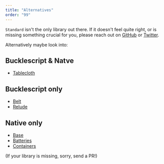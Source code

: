 ```yaml
---
title: "Alternatives"
order: "99"
---
```


`Standard` isn't the only library out there. If it doesn't feel quite right, or is missing something crucial for you, please reach out on [GitHub](https://github.com/Dean177/reason-standard/issues) or [Twitter](https://twitter.com/Dean177).

Alternatively maybe look into:

## Bucklescript & Natve
- [Tablecloth](https://github.com/darklang/tablecloth)

## Bucklescript only

- [Belt](https://bucklescript.github.io/bucklescript/api/Belt.html)
- [Relude](https://github.com/reazen/relude)

## Native only
- [Base](https://github.com/janestreet/base)
- [Batteries](http://batteries.forge.ocamlcore.org/doc.preview:batteries-alpha3/html/about.html)
- [Containers](https://github.com/c-cube/ocaml-containers)

(If your library is missing, sorry, send a PR!)